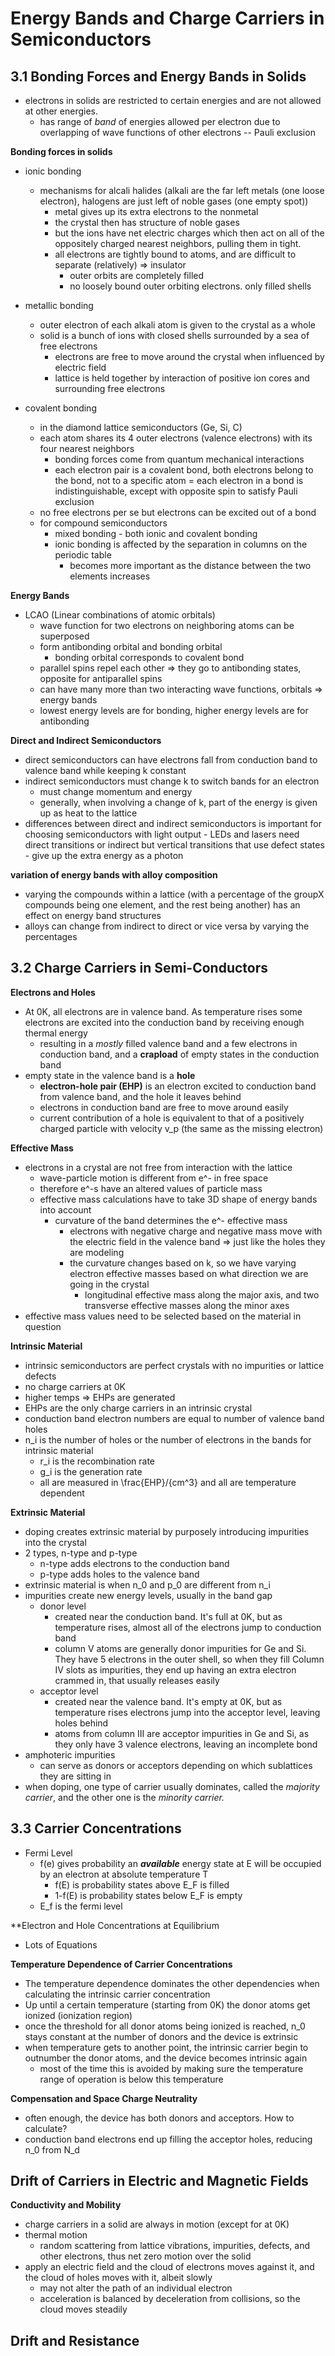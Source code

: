Energy Bands and Charge Carriers in Semiconductors
===	       
3.1 Bonding Forces and Energy Bands in Solids
--- 
- electrons in solids are restricted to certain energies and are not allowed at other energies.  
	- has range of *band* of energies allowed per electron due to overlapping of wave functions of other electrons -- Pauli exclusion

**Bonding forces in solids**
- ionic bonding
	- mechanisms for alcali halides (alkali are the far left metals (one loose electron), halogens are just left of noble gases (one empty spot))
		- metal gives up its extra electrons to the nonmetal
		- the crystal then has structure of noble gases
		- but the ions have net electric charges which then act on all of the oppositely charged nearest neighbors, pulling them in tight.
		- all electrons are tightly bound to atoms, and are difficult to separate (relatively) => insulator
			- outer orbits are completely filled
			- no loosely bound outer orbiting electrons.  only filled shells
- metallic bonding
	- outer electron of each alkali atom is given to the crystal as a whole
	- solid is a bunch of ions with closed shells surrounded by a sea of free electrons
		- electrons are free to move around the crystal when influenced by electric field
		- lattice is held together by interaction of positive ion cores and surrounding free electrons

- covalent bonding
	- in the diamond lattice semiconductors (Ge, Si, C)
	- each atom shares its 4 outer electrons (valence electrons) with its four nearest neighbors 
		- bonding forces come from quantum mechanical interactions
		- each electron pair is a covalent bond, both electrons belong to the bond, not to a specific atom
			= each electron in a bond is indistinguishable, except with opposite spin to satisfy Pauli exclusion
	- no free electrons per se but electrons can be excited out of a bond
	- for compound semiconductors
		- mixed bonding - both ionic and covalent bonding
		- ionic bonding is affected by the separation in columns on the periodic table
			- becomes more important as the distance between the two elements increases

**Energy Bands**
- LCAO (Linear combinations of atomic orbitals)
	- wave function for two electrons on neighboring atoms can be superposed
	- form antibonding orbital and bonding orbital
		- bonding orbital corresponds to covalent bond
	- parallel spins repel each other => they go to antibonding states, opposite for antiparallel spins
	- can have many more than two interacting wave functions, orbitals => energy bands
	- lowest energy levels are for bonding, higher energy levels are for antibonding

**Direct and Indirect Semiconductors**
- direct semiconductors can have electrons fall from conduction band to valence band while keeping k constant
- indirect semiconductors must change k to switch bands for an electron
	- must change momentum and energy
	- generally, when involving a change of k, part of the energy is given up as heat to the lattice
- differences between direct and indirect semiconductors is important for choosing semiconductors with light output
           	- LEDs and lasers need direct transitions or indirect but vertical transitions that use defect states 
		- give up the extra energy as a photon

**variation of energy bands with alloy composition**
- varying the compounds within a lattice (with a percentage of the groupX compounds being one element, and the rest being another) has an effect on energy band structures
- alloys can change from indirect to direct or vice versa by varying the percentages

3.2 Charge Carriers in Semi-Conductors
---
**Electrons and Holes**
- At 0K, all electrons are in valence band.  As temperature rises some electrons are excited into the conduction band by receiving enough thermal energy
  - resulting in a *mostly* filled valence band and a few electrons in conduction band, and a **crapload** of empty states in the conduction band
- empty state in the valence band is a **hole**
  - **electron-hole pair (EHP)** is an electron excited to conduction band from valence band, and the hole it leaves behind
  - electrons in conduction band are free to move around easily
  - current contribution of a hole is equivalent to that of a positively charged particle with velocity v_p (the same as the missing electron)

**Effective Mass**
- electrons in a crystal are not free from interaction with the lattice
  - wave-particle motion is different from e^- in free space
  - therefore e^-s have an altered values of particle mass
  - effective mass calculations have to take 3D shape of energy bands into account
    - curvature of the band determines the e^- effective mass
      - electrons with negative charge and negative mass move with the electric field in the valence band => just like the holes they are modeling
      - the curvature changes based on k, so we have varying electron effective masses based on what direction we are going in the crystal
      	- longitudinal effective mass along the major axis, and two transverse effective masses along the minor axes
- effective mass values need to be selected based on the material in question

**Intrinsic Material**
- intrinsic semiconductors are perfect crystals with no impurities or lattice defects
- no charge carriers at 0K
- higher temps => EHPs are generated 
- EHPs are the only charge carriers in an intrinsic crystal
- conduction band electron numbers are equal to number of valence band holes
- n_i is the number of holes or the number of electrons in the bands for intrinsic material
  - r_i is the recombination rate
  - g_i is the generation rate
  - all are measured in \frac{EHP}/{cm^3} and all are temperature dependent

**Extrinsic Material**
- doping creates extrinsic material by purposely introducing impurities into the crystal
- 2 types, n-type and p-type
  - n-type adds electrons to the conduction band
  - p-type adds holes to the valence band
- extrinsic  material is when n_0 and p_0 are different from n_i
- impurities create new energy levels, usually in the band gap
  - donor level
    - created near the conduction band.  It's full at 0K, but as temperature rises, almost all of the electrons jump to conduction band
    - column V atoms are generally donor impurities for Ge and Si.  They have 5 electrons in the outer shell, so when they fill Column IV slots as impurities, they end up having an extra electron crammed in, that usually releases easily
  - acceptor level
    - created near the valence band.  It's empty at 0K, but as temperature rises electrons jump into the acceptor level, leaving holes behind
    - atoms from column III are acceptor impurities in Ge and Si, as they only have 3 valence electrons, leaving an incomplete bond
- amphoteric impurities
  - can serve as donors or acceptors depending on which sublattices they are  sitting in
- when doping, one type of carrier usually dominates, called the *majority carrier*, and the other one is the *minority carrier.*

3.3 Carrier Concentrations
---
- Fermi Level
  - f(e) gives probability an __*available*__ energy state at E will be occupied by an electron at absolute temperature T
    - f(E) is probability states above E_F is filled
    - 1-f(E) is probability states below E_F is empty
  - E_f is the fermi level

**Electron and Hole Concentrations at Equilibrium
- Lots of Equations

**Temperature Dependence of Carrier Concentrations**
- The temperature dependence dominates the other dependencies when calculating the intrinsic carrier concentration
- Up until a certain temperature (starting from 0K) the donor atoms get ionized (ionization region)
- once the threshold for all donor atoms being ionized is reached, n_0 stays constant at the number of donors and the device is extrinsic
- when temperature gets to another point, the intrinsic carrier begin to outnumber the donor atoms, and the device becomes intrinsic again
  - most of the time this is avoided by making sure the temperature range of operation is below this temperature

**Compensation and Space Charge Neutrality**
- often enough, the device has both donors and acceptors.  How to calculate?
- conduction band electrons end up filling the acceptor holes, reducing n_0 from N_d

Drift of Carriers in Electric and Magnetic Fields
---
**Conductivity and Mobility**
- charge carriers in a solid are always in motion (except for at 0K)
- thermal motion
  - random scattering from lattice vibrations, impurities, defects, and other electrons, thus net zero motion over the solid
- apply an electric field and the cloud of electrons moves against it, and the cloud of holes moves with it, albeit slowly
  - may not alter the path of an individual electron
  - acceleration is balanced by deceleration from collisions, so the cloud moves steadily

**Drift and Resistance**
- 